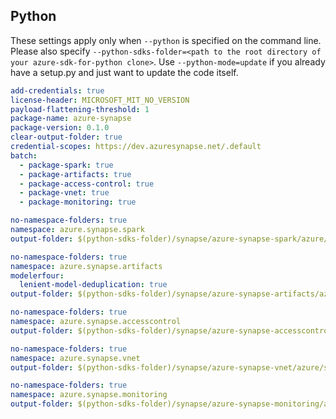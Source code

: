 ## Python

These settings apply only when `--python` is specified on the command line.
Please also specify `--python-sdks-folder=<path to the root directory of your azure-sdk-for-python clone>`.
Use `--python-mode=update` if you already have a setup.py and just want to update the code itself.

``` yaml
add-credentials: true
license-header: MICROSOFT_MIT_NO_VERSION
payload-flattening-threshold: 1
package-name: azure-synapse
package-version: 0.1.0
clear-output-folder: true
credential-scopes: https://dev.azuresynapse.net/.default
batch:
  - package-spark: true
  - package-artifacts: true
  - package-access-control: true
  - package-vnet: true
  - package-monitoring: true
```
``` yaml $(package-spark)
no-namespace-folders: true
namespace: azure.synapse.spark
output-folder: $(python-sdks-folder)/synapse/azure-synapse-spark/azure/synapse/spark
```
``` yaml $(package-artifacts)
no-namespace-folders: true
namespace: azure.synapse.artifacts
modelerfour:
  lenient-model-deduplication: true
output-folder: $(python-sdks-folder)/synapse/azure-synapse-artifacts/azure/synapse/artifacts
```
``` yaml $(package-access-control)
no-namespace-folders: true
namespace: azure.synapse.accesscontrol
output-folder: $(python-sdks-folder)/synapse/azure-synapse-accesscontrol/azure/synapse/accesscontrol
```

``` yaml $(package-vnet)
no-namespace-folders: true
namespace: azure.synapse.vnet
output-folder: $(python-sdks-folder)/synapse/azure-synapse-vnet/azure/synapse/vnet
```

``` yaml $(package-monitoring)
no-namespace-folders: true
namespace: azure.synapse.monitoring
output-folder: $(python-sdks-folder)/synapse/azure-synapse-monitoring/azure/synapse/monitoring
```
